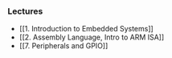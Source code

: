### Lectures
 - [[1. Introduction to Embedded Systems]]
 - [[2. Assembly Language, Intro to ARM ISA]]
 - [[7. Peripherals and GPIO]]